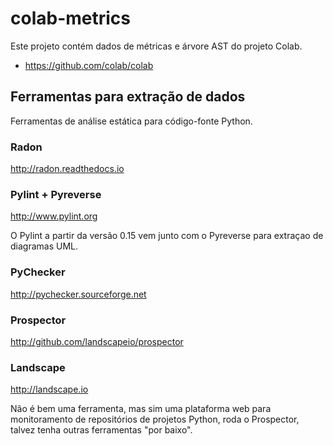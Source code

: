 # colab-metrics

Este projeto contém dados de métricas e árvore AST do projeto Colab.

* https://github.com/colab/colab

## Ferramentas para extração de dados

Ferramentas de análise estática para código-fonte Python.

### Radon

http://radon.readthedocs.io

### Pylint + Pyreverse

http://www.pylint.org

O Pylint a partir da versão 0.15 vem junto com o Pyreverse para extraçao de
diagramas UML.

### PyChecker

http://pychecker.sourceforge.net

### Prospector

http://github.com/landscapeio/prospector

### Landscape

http://landscape.io

Não é bem uma ferramenta, mas sim uma plataforma web para monitoramento de
repositórios de projetos Python, roda o Prospector, talvez tenha outras
ferramentas "por baixo".
